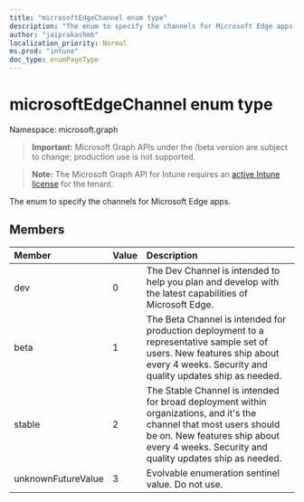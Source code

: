 ```yaml
---
title: "microsoftEdgeChannel enum type"
description: "The enum to specify the channels for Microsoft Edge apps."
author: "jaiprakashmb"
localization_priority: Normal
ms.prod: "intune"
doc_type: enumPageType
---
```


# microsoftEdgeChannel enum type

Namespace: microsoft.graph

> **Important:** Microsoft Graph APIs under the /beta version are subject to change; production use is not supported.

> **Note:** The Microsoft Graph API for Intune requires an [active Intune license](https://go.microsoft.com/fwlink/?linkid=839381) for the tenant.

The enum to specify the channels for Microsoft Edge apps.

## Members
|Member|Value|Description|
|:---|:---|:---|
|dev|0|The Dev Channel is intended to help you plan and develop with the latest capabilities of Microsoft Edge.|
|beta|1|The Beta Channel is intended for production deployment to a representative sample set of users. New features ship about every 4 weeks. Security and quality updates ship as needed.|
|stable|2|The Stable Channel is intended for broad deployment within organizations, and it's the channel that most users should be on. New features ship about every 4 weeks. Security and quality updates ship as needed.|
|unknownFutureValue|3|Evolvable enumeration sentinel value. Do not use.|
